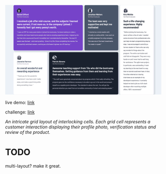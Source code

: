 ![live demo screenshot of testimonials grid](/assets/img/013-testimonials-grid-big.gif)

live demo: [link](https://trentslaton.github.io/Front-End-Mentor/_challenges/013-testimonials-grid/index.html)

challenge: [link](https://www.frontendmentor.io/challenges/testimonials-grid-section-Nnw6J7Un7)

_An intricate grid layout of interlocking cells. Each grid cell represents a customer interaction displaying their profile photo, verification status and review of the product._

# TODO

multi-layout? make it great.
